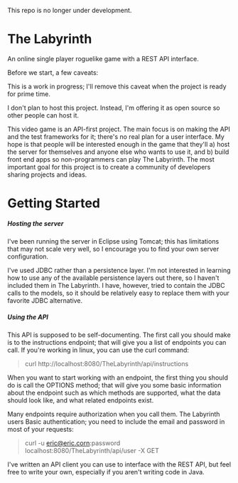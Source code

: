 This repo is no longer under development.

# The Labyrinth

An online single player roguelike game with a REST API interface.

Before we start, a few caveats:

This is a work in progress; I'll remove this caveat when the project is ready for prime time.

I don't plan to host this project. Instead, I'm offering it as open source so other people can host it.

This video game is an API-first project. The main focus is on making the API and the test frameworks for
it; there's no real plan for a user interface. My hope is that people will be interested enough in
the game that they'll a) host the server for themselves and anyone else who wants to use it, and
b) build front end apps so non-programmers can play The Labyrinth. The most important goal for this
project is to create a community of developers sharing projects and ideas.

# Getting Started
##### Hosting the server
I've been running the server in Eclipse using Tomcat; this has limitations that may not scale very
well, so I encourage you to find your own server configuration.

I've used JDBC rather than a persistence layer. I'm not interested in learning how to use any
of the available persistence layers out there, so I haven't included them in The Labyrinth. I have,
however, tried to contain the JDBC calls to the models, so it should be relatively easy to replace them
with your favorite JDBC alternative.

##### Using the API
This API is supposed to be self-documenting. The first call you should make is to the instructions
endpoint; that will give you a list of endpoints you can call. If you're working in linux, you can use
the curl command:

> curl http://localhost:8080/TheLabyrinth/api/instructions

When you want to start working with an endpoint, the first thing you should do is call the OPTIONS
method; that will give you some basic information about the endpoint such as which methods are supported,
what the data should look like, and what related endpoints exist.

Many endpoints require authorization when you call them. The Labyrinth users Basic authentication; you need
to include the email and password in most of your requests:

> curl -u eric@eric.corn:password localhost:8080/TheLabyrinth/api/user -X GET

I've written an API client you can use to interface with the REST API, but feel free to write your own,
especially if you aren't writing code in Java.

